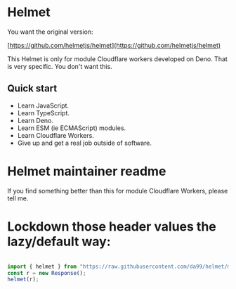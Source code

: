 # Helmet

You want the original version:

[https://github.com/helmetjs/helmet](https://github.com/helmetjs/helmet)

This Helmet is only for module Cloudflare workers developed on Deno. That is
very specific. You don't want this. 

## Quick start

* Learn JavaScript.
* Learn TypeScript.
* Learn Deno.
* Learn ESM (ie ECMAScript) modules.
* Learn Cloudflare Workers.
* Give up and get a real job outside of software.

# Helmet maintainer readme

If you find something better than this for module Cloudflare Workers, please tell me.

# Lockdown those header values the lazy/default way:

```typescript

import { helmet } from "https://raw.githubusercontent.com/da99/helmet/main/index.ts";
const r = new Response();
helmet(r);
```
